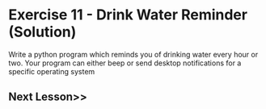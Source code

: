 # Exercise 11 - Drink Water Reminder (Solution)
Write a python program which reminds you of drinking water every hour or two. Your program can either beep or send desktop notifications for a specific operating system

## Next Lesson>>